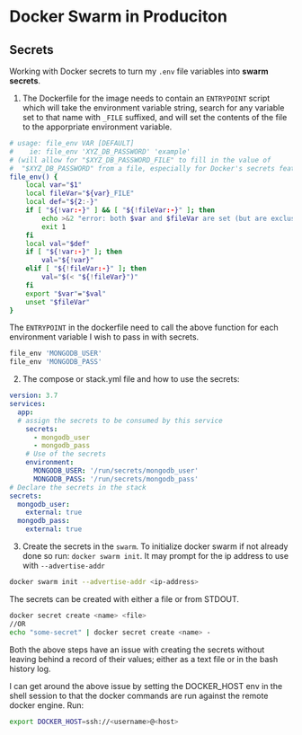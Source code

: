 # Docker Swarm in Produciton

## Secrets

Working with Docker secrets to turn my `.env` file variables into **swarm secrets**. 

1. The Dockerfile for the image needs to contain an `ENTRYPOINT` script which will take the environment variable string, search for any variable set to that name with `_FILE` suffixed, and will set the contents of the file to the apporpriate environment variable.

```bash
# usage: file_env VAR [DEFAULT]
#    ie: file_env 'XYZ_DB_PASSWORD' 'example'
# (will allow for "$XYZ_DB_PASSWORD_FILE" to fill in the value of
#  "$XYZ_DB_PASSWORD" from a file, especially for Docker's secrets feature)
file_env() {
	local var="$1"
	local fileVar="${var}_FILE"
	local def="${2:-}"
	if [ "${!var:-}" ] && [ "${!fileVar:-}" ]; then
		echo >&2 "error: both $var and $fileVar are set (but are exclusive)"
		exit 1
	fi
	local val="$def"
	if [ "${!var:-}" ]; then
		val="${!var}"
	elif [ "${!fileVar:-}" ]; then
		val="$(< "${!fileVar}")"
	fi
	export "$var"="$val"
	unset "$fileVar"
}
```

The `ENTRYPOINT` in the dockerfile need to call the above function for each environment variable I wish to pass in with secrets.

```bash
file_env 'MONGODB_USER'
file_env 'MONGODB_PASS'
```

2. The compose or stack.yml file and how to use the secrets:
```yml
version: 3.7
services:
  app:
  # assign the secrets to be consumed by this service
    secrets:
      - mongodb_user
      - mongodb_pass
    # Use of the secrets
    environment:
      MONGODB_USER: '/run/secrets/mongodb_user'
      MONGODB_PASS: '/run/secrets/mongodb_pass'
# Declare the secrets in the stack
secrets:
  mongodb_user:
    external: true
  mongodb_pass:
    external: true
```

3. Create the secrets in the `swarm`. To initialize docker swarm if not already done so run: `docker swarm init`. It may prompt for the ip address to use with `--advertise-addr`
```bash
docker swarm init --advertise-addr <ip-address>
```

The secrets can be created with either a file or from STDOUT.
```bash
docker secret create <name> <file>
//OR
echo "some-secret" | docker secret create <name> -
```

Both the above steps have an issue with creating the secrets without leaving behind a record of their values; either as a text file or in the bash history log.

I can get around the above issue by setting the DOCKER_HOST env in the shell session to that the docker commands are run against the remote docker engine. 
Run:
```bash
export DOCKER_HOST=ssh://<username>@<host>
```

